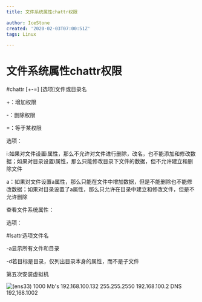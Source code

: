 ```yaml
---
title: 文件系统属性chattr权限

author: IceStone
created: '2020-02-03T07:00:51Z'
tags: Linux

---
```


# 文件系统属性chattr权限

#chattr [+-=] [选项]文件或目录名

+：增加权限

-：删除权限

=：等于某权限

 
选项：

i:如果对文件设置i属性，那么不允许对文件进行删除，改名，也不能添加和修改数据；如果对目录设置i属性，那么只能修改目录下文件的数据，但不允许建立和删除文件

a：如果对文件设置a属性，那么只能在文件中增加数据，但是不能删除也不能修改数据；如果对目录设置了a属性，那么只允许在目录中建立和修改文件，但是不允许删除

 
 
查看文件系统属性：

选项：

#lsattr选项文件名

-a显示所有文件和目录

-d若目标是目录，仅列出目录本身的属性，而不是子文件

第五次安装虚拟机

![(ens33) 
1000 Mb's 
192.168.100.132 
255.255.2550 
192.168.100.2 
DNS 192,168.1002 ](images/649a2422-6eab-4a84-a5d4-45e59853326e.png) 


